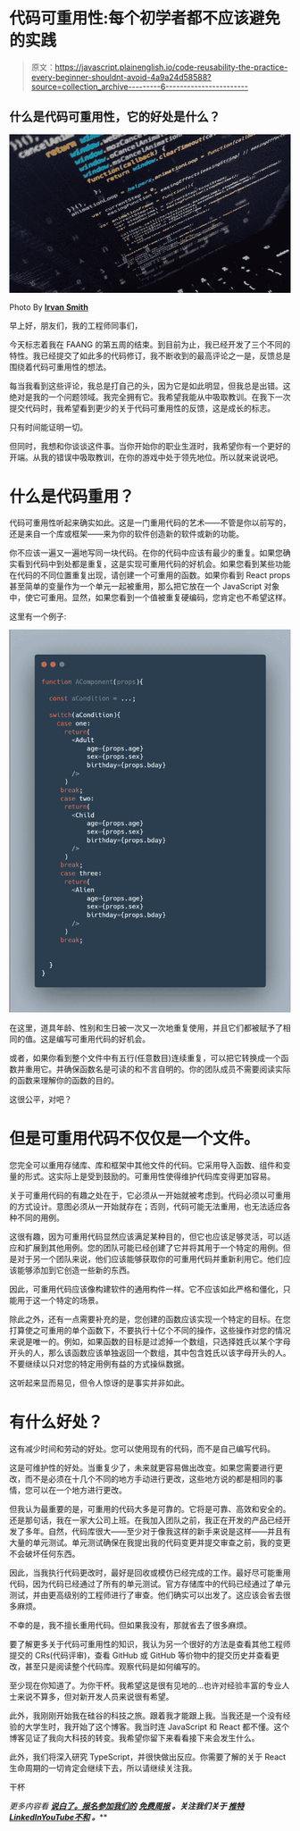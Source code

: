 # 代码可重用性:每个初学者都不应该避免的实践

> 原文：<https://javascript.plainenglish.io/code-reusability-the-practice-every-beginner-shouldnt-avoid-4a9a24d58588?source=collection_archive---------6----------------------->

## 什么是代码可重用性，它的好处是什么？

![](img/66fa98653431461263b78f9e919ed9ba.png)

Photo By [**Irvan Smith**](https://www.instagram.com/mr_vero)

早上好，朋友们，我的工程师同事们，

今天标志着我在 FAANG 的第五周的结束。到目前为止，我已经开发了三个不同的特性。我已经提交了如此多的代码修订，我不断收到的最高评论之一是，反馈总是围绕着代码可重用性的想法。

每当我看到这些评论，我总是打自己的头，因为它是如此明显，但我总是出错。这绝对是我的一个问题领域。我完全拥有它。我希望我能从中吸取教训。在我下一次提交代码时，我希望看到更少的关于代码可重用性的反馈，这是成长的标志。

只有时间能证明一切。

但同时，我想和你谈谈这件事。当你开始你的职业生涯时，我希望你有一个更好的开端。从我的错误中吸取教训，在你的游戏中处于领先地位。所以就来说说吧。

# 什么是代码重用？

代码可重用性听起来确实如此。这是一门重用代码的艺术——不管是你以前写的，还是来自一个库或框架——来为你的软件创造新的软件或新的功能。

你不应该一遍又一遍地写同一块代码。在你的代码中应该有最少的重复。如果您确实看到代码中到处都是重复，这是实现可重用代码的好机会。如果您看到某些功能在代码的不同位置重复出现，请创建一个可重用的函数。如果你看到 React props 甚至简单的变量作为一个单元一起被重用，那么把它放在一个 JavaScript 对象中，使它可重用。显然，如果您看到一个值被重复硬编码，您肯定也不希望这样。

这里有一个例子:

![](img/1df95f414ef5e32de51acb956b710615.png)

在这里，道具年龄、性别和生日被一次又一次地重复使用，并且它们都被赋予了相同的值。这是编写可重用代码的好机会。

或者，如果你看到整个文件中有五行(任意数目)连续重复，可以把它转换成一个函数并重用它。并确保函数名是可读的和不言自明的。你的团队成员不需要阅读实际的函数来理解你的函数的目的。

这很公平，对吧？

# 但是可重用代码不仅仅是一个文件。

您完全可以重用存储库、库和框架中其他文件的代码。它采用导入函数、组件和变量的形式。这实际上是受到鼓励的。可重用性使得维护代码库变得更加容易。

关于可重用代码的有趣之处在于，它必须从一开始就被考虑到。代码必须以可重用的方式设计。意图必须从一开始就存在；否则，代码可能无法重用，也无法适应各种不同的用例。

这很有趣，因为可重用代码显然应该满足某种目的，但它也应该足够灵活，可以适应和扩展到其他用例。您的团队可能已经创建了它并将其用于一个特定的用例。但是对于另一个团队来说，他们应该能够获取你的可重用代码并重新利用它。他们应该能够添加到它创造一些新的东西。

因此，可重用代码应该像构建软件的通用构件一样。它不应该如此严格和僵化，只能用于这一个特定的场景。

除此之外，还有一点需要补充的是，您创建的函数应该实现一个特定的目标。在您打算使之可重用的单个函数下，不要执行十亿个不同的操作，这些操作对您的情况来说是唯一的。例如，如果函数的目标是过滤掉一个数组，只选择姓氏以某个字母开头的人，那么该函数应该单独返回一个数组，其中包含姓氏以该字母开头的人。不要继续以只对您的特定用例有益的方式操纵数据。

这听起来显而易见，但令人惊讶的是事实并非如此。

# 有什么好处？

这有减少时间和劳动的好处。您可以使用现有的代码，而不是自己编写代码。

这是可维护性的好处。当重复少了，未来就更容易做出改变。如果您需要进行更改，而不是必须在十几个不同的地方手动进行更改，这些地方说的都是相同的事情，您可以在一个地方进行更改。

但我认为最重要的是，可重用的代码大多是可靠的。它将是可靠、高效和安全的。还是那句话，我在一家大公司上班。在我加入团队之前，我正在开发的产品已经开发了多年。自然，代码库很大——至少对于像我这样的新手来说是这样——并且有大量的单元测试。单元测试确保在我提出我的代码变更并提交审查之前，我的变更不会破坏任何东西。

因此，当我执行代码更改时，最好是回收或模仿已经完成的工作。最好尽可能重用代码，因为代码已经通过了所有的单元测试。官方存储库中的代码已经通过了单元测试，并由更高级别的工程师进行了审查。他们确实可以出发了。这应该会省去很多麻烦。

不幸的是，我不擅长重用代码。但如果我没有，那就省去了很多麻烦。

要了解更多关于代码可重用性的知识，我认为另一个很好的方法是查看其他工程师提交的 CRs(代码评审)，查看 GitHub 或 GitHub 等价物中的提交历史并查看更改，甚至只是阅读整个代码库。观察代码是如何编写的。

至少现在你知道了。为你干杯。我希望这是很有见地的…也许对经验丰富的专业人士来说不算多，但对新开发人员来说很有希望。

此外，我刚刚开始我在硅谷的科技之旅。跟着我才能跟上我。当我还是一个没有经验的大学生时，我开始了这个博客。我当时连 JavaScript 和 React 都不懂。这个博客见证了我向大科技的转变。我希望你留下来看看接下来会发生什么。

此外，我们将深入研究 TypeScript，并很快做出反应。你需要了解的关于 React 生命周期的一切肯定会继续下去，所以请继续关注我。

干杯

*更多内容看* [***说白了。报名参加我们的***](https://plainenglish.io/) **[***免费周报***](http://newsletter.plainenglish.io/) *。关注我们关于* [***推特***](https://twitter.com/inPlainEngHQ)[***LinkedIn***](https://www.linkedin.com/company/inplainenglish/)*[***YouTube***](https://www.youtube.com/channel/UCtipWUghju290NWcn8jhyAw)*[***不和***](https://discord.gg/GtDtUAvyhW) *。*****
